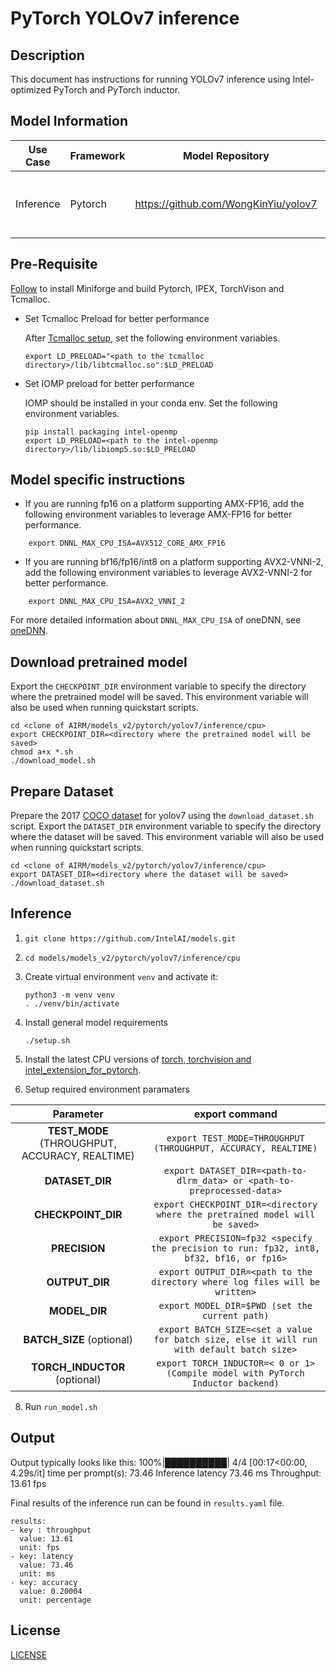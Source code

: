 # PyTorch YOLOv7 inference

## Description

This document has instructions for running YOLOv7 inference using
Intel-optimized PyTorch and PyTorch inductor.

## Model Information

| Use Case    | Framework   | Model Repository| Branch/Commit| Patch |
|-------------|-------------|-----------------|--------------|--------------|
| Inference   | Pytorch     | https://github.com/WongKinYiu/yolov7 | main/a207844 | [`yolov7_ipex_and_inductor.patch`](/models_v2/pytorch/yolov7/inference/cpu/yolov7_ipex_and_inductor.patch). Enable yolov7 inference with IPEX and torch inductor for specified precision (fp32, int8, bf16, fp16, or bf32). |

## Pre-Requisite
[Follow](/docs/general/pytorch/BareMetalSetup.md) to install Miniforge and build Pytorch, IPEX, TorchVison and Tcmalloc.

* Set Tcmalloc Preload for better performance

  After [Tcmalloc setup](/docs/general/pytorch/BareMetalSetup.md#build-tcmalloc), set the following environment variables.
  ```
  export LD_PRELOAD="<path to the tcmalloc directory>/lib/libtcmalloc.so":$LD_PRELOAD
  ```

* Set IOMP preload for better performance

  IOMP should be installed in your conda env. Set the following environment variables.
  ```
  pip install packaging intel-openmp
  export LD_PRELOAD=<path to the intel-openmp directory>/lib/libiomp5.so:$LD_PRELOAD
  ```

## Model specific instructions
* If you are running fp16 on a platform supporting AMX-FP16, add the following environment variables to leverage AMX-FP16 for better performance.

```
    export DNNL_MAX_CPU_ISA=AVX512_CORE_AMX_FP16
```

* If you are running bf16/fp16/int8 on a platform supporting AVX2-VNNI-2, add the following environment variables to leverage AVX2-VNNI-2 for better performance.

```
    export DNNL_MAX_CPU_ISA=AVX2_VNNI_2
```
For more detailed information about `DNNL_MAX_CPU_ISA` of oneDNN, see [oneDNN](https://oneapi-src.github.io/oneDNN/index.html).


## Download pretrained model
Export the `CHECKPOINT_DIR` environment variable to specify the directory where the pretrained model
will be saved. This environment variable will also be used when running quickstart scripts.
```
cd <clone of AIRM/models_v2/pytorch/yolov7/inference/cpu>
export CHECKPOINT_DIR=<directory where the pretrained model will be saved>
chmod a+x *.sh
./download_model.sh
```

## Prepare Dataset
Prepare the 2017 [COCO dataset](https://cocodataset.org) for yolov7 using the `download_dataset.sh` script.
Export the `DATASET_DIR` environment variable to specify the directory where the dataset
will be saved. This environment variable will also be used when running quickstart scripts.
```
cd <clone of AIRM/models_v2/pytorch/yolov7/inference/cpu>
export DATASET_DIR=<directory where the dataset will be saved>
./download_dataset.sh
```

## Inference
1. `git clone https://github.com/IntelAI/models.git`
2. `cd models/models_v2/pytorch/yolov7/inference/cpu`
3. Create virtual environment `venv` and activate it:
    ```
    python3 -m venv venv
    . ./venv/bin/activate
    ```
4. Install general model requirements
    ```
    ./setup.sh
    ```
5. Install the latest CPU versions of [torch, torchvision and intel_extension_for_pytorch](https://intel.github.io/intel-extension-for-pytorch/index.html#installation).

6. Setup required environment paramaters

| **Parameter**                |                                  **export command**                                  |
|:---------------------------:|:------------------------------------------------------------------------------------:|
| **TEST_MODE** (THROUGHPUT, ACCURACY, REALTIME)       | `export TEST_MODE=THROUGHPUT (THROUGHPUT, ACCURACY, REALTIME)`                                  |
| **DATASET_DIR**              |                               `export DATASET_DIR=<path-to-dlrm_data> or <path-to-preprocessed-data>`                                  |
| **CHECKPOINT_DIR**      |                 `export CHECKPOINT_DIR=<directory where the pretrained model will be saved>`        |
| **PRECISION**    |                               `export PRECISION=fp32 <specify the precision to run: fp32, int8, bf32, bf16, or fp16>`                             |
| **OUTPUT_DIR**    |                               `export OUTPUT_DIR=<path to the directory where log files will be written>`                               |
| **MODEL_DIR** | `export MODEL_DIR=$PWD (set the current path)` |
| **BATCH_SIZE** (optional)  |                        `export BATCH_SIZE=<set a value for batch size, else it will run with default batch size>`                                |
| **TORCH_INDUCTOR** (optional)    | `export TORCH_INDUCTOR=< 0 or 1> (Compile model with PyTorch Inductor backend)`   |

8. Run `run_model.sh`

## Output
Output typically looks like this:
100%|██████████| 4/4 [00:17<00:00,  4.29s/it]
time per prompt(s): 73.46
Inference latency  73.46 ms
Throughput: 13.61 fps

Final results of the inference run can be found in `results.yaml` file.
```
results:
- key : throughput
  value: 13.61
  unit: fps
- key: latency
  value: 73.46
  unit: ms
- key: accuracy
  value: 0.20004
  unit: percentage
```

## License
[LICENSE](https://github.com/IntelAI/models/blob/master/LICENSE)
